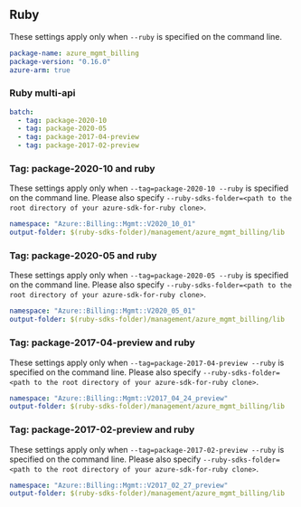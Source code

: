 ## Ruby

These settings apply only when `--ruby` is specified on the command line.

``` yaml
package-name: azure_mgmt_billing
package-version: "0.16.0"
azure-arm: true
```

### Ruby multi-api

``` yaml $(ruby) && $(multiapi)
batch:
  - tag: package-2020-10
  - tag: package-2020-05
  - tag: package-2017-04-preview
  - tag: package-2017-02-preview
```

### Tag: package-2020-10 and ruby

These settings apply only when `--tag=package-2020-10 --ruby` is specified on the command line.
Please also specify `--ruby-sdks-folder=<path to the root directory of your azure-sdk-for-ruby clone>`.

``` yaml $(tag) == 'package-2020-10' && $(ruby)
namespace: "Azure::Billing::Mgmt::V2020_10_01"
output-folder: $(ruby-sdks-folder)/management/azure_mgmt_billing/lib
```

### Tag: package-2020-05 and ruby

These settings apply only when `--tag=package-2020-05 --ruby` is specified on the command line.
Please also specify `--ruby-sdks-folder=<path to the root directory of your azure-sdk-for-ruby clone>`.

``` yaml $(tag) == 'package-2020-05' && $(ruby)
namespace: "Azure::Billing::Mgmt::V2020_05_01"
output-folder: $(ruby-sdks-folder)/management/azure_mgmt_billing/lib
```

### Tag: package-2017-04-preview and ruby

These settings apply only when `--tag=package-2017-04-preview --ruby` is specified on the command line.
Please also specify `--ruby-sdks-folder=<path to the root directory of your azure-sdk-for-ruby clone>`.

``` yaml $(tag) == 'package-2017-04-preview' && $(ruby)
namespace: "Azure::Billing::Mgmt::V2017_04_24_preview"
output-folder: $(ruby-sdks-folder)/management/azure_mgmt_billing/lib
```

### Tag: package-2017-02-preview and ruby

These settings apply only when `--tag=package-2017-02-preview --ruby` is specified on the command line.
Please also specify `--ruby-sdks-folder=<path to the root directory of your azure-sdk-for-ruby clone>`.

``` yaml $(tag) == 'package-2017-02-preview' && $(ruby)
namespace: "Azure::Billing::Mgmt::V2017_02_27_preview"
output-folder: $(ruby-sdks-folder)/management/azure_mgmt_billing/lib
```
